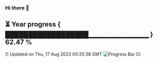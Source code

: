 ### Hi there 👋
⏳ Year progress { ██████████████████▁▁▁▁▁▁▁▁▁▁▁▁ } 62.47 %
---
⏰ Updated on Thu, 17 Aug 2023 00:25:38 GMT
![Progress Bar CI](https://github.com/Moyi321/Moyi321/workflows/Progress%20Bar%20CI/badge.svg)
